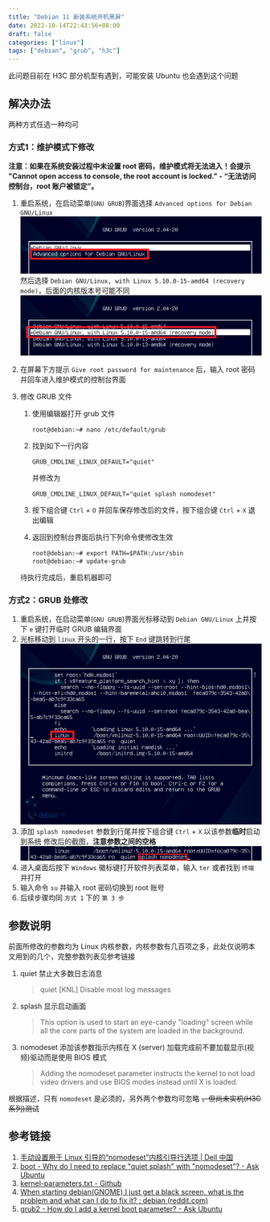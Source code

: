 ```yaml
---
title: "Debian 11 新装系统开机黑屏"
date: 2022-10-14T22:43:56+08:00
draft: false
categories: ["linux"]
tags: ["debian", "grub", "h3c"]
---
```


此问题目前在 H3C 部分机型有遇到，可能安装 Ubuntu 也会遇到这个问题

## 解决办法

两种方式任选一种均可

### 方式1：维护模式下修改

**注意：如果在系统安装过程中未设置 root 密码，维护模式将无法进入！会提示 "Cannot open access to console, the root account is locked." - “无法访问控制台，root 账户被锁定”。**

1. 重启系统，在启动菜单(`GNU GRUB`)界面选择 `Advanced options for Debian GNU/Linux`
![debian-11-grub-menu-main.png](images/debian-11-grub-menu-main.png)
 然后选择 `Debian GNU/Linux, with Linux 5.10.0-15-amd64 (recovery mode)`，后面的内核版本号可能不同
![debian-11-grub-menu-advanced-options.png](images/debian-11-grub-menu-advanced-options.png)
2. 在屏幕下方提示 `Give root password for maintenance` 后，输入 root 密码并回车进入维护模式的控制台界面
3. 修改 GRUB 文件
    1. 使用编辑器打开 grub 文件

        ```BashSession
        root@debian:~# nano /etc/default/grub
        ```

    2. 找到如下一行内容

        ```text
        GRUB_CMDLINE_LINUX_DEFAULT="quiet"
        ```

        并修改为

        ```text
        GRUB_CMDLINE_LINUX_DEFAULT="quiet splash nomodeset"
        ```

    3. 按下组合键 `Ctrl` + `O` 并回车保存修改后的文件，按下组合键 `Ctrl` + `X` 退出编辑

    4. 返回到控制台界面后执行下列命令使修改生效

        ```BashSession
        root@debian:~# export PATH=$PATH:/usr/sbin
        root@debian:~# update-grub
        ```

    待执行完成后，重启机器即可

### 方式2：GRUB 处修改

1. 重启系统，在启动菜单(`GNU GRUB`)界面光标移动到 `Debian GNU/Linux` 上并按下 `e` 键打开临时 GRUB 编辑界面
2. 光标移动到 `linux` 开头的一行，按下 `End` 键跳转到行尾
![debian-11-grub-editor.png](images/debian-11-grub-editor.png)
3. 添加 `splash nomodeset` 参数到行尾并按下组合键 `Ctrl` + `X` 以该参数**临时**启动到系统
修改后的截图，**注意参数之间的空格**
![debian-11-boot-parameters-after.png](images/debian-11-boot-parameters-after.png)
4. 进入桌面后按下 `Windows` 徽标键打开软件列表菜单，输入 `ter` 或者找到 `终端` 并打开
5. 输入命令 `su` 并输入 root 密码切换到 root 账号
6. 后续步骤均同 `方式 1` 下的 `第 3 步`

## 参数说明

前面所修改的参数均为 Linux 内核参数，内核参数有几百项之多，此处仅说明本文用到的几个，完整参数列表见参考链接

1. quiet
    禁止大多数日志消息

    > quiet [KNL] Disable most log messages

2. splash
    显示启动画面

    > This option is used to start an eye-candy "loading" screen while all the core parts of the system are loaded in the background.

3. nomodeset
    添加该参数指示内核在 X (server) 加载完成前不要加载显示(视频)驱动而是使用 BIOS 模式

    > Adding the nomodeset parameter instructs the kernel to not load video drivers and use BIOS modes instead until X is loaded.

根据描述，只有 `nomodeset` 是必须的，另外两个参数均可忽略 ~~，但尚未实机(H3C系列)测试~~

## 参考链接

1. [手动设置用于 Linux 引导的“nomodeset”内核引导行选项 | Dell 中国](https://www.dell.com/support/kbdoc/zh-cn/000123893/%E6%89%8B%E5%8A%A8-nomodeset-%E5%86%85%E6%A0%B8%E5%BC%95%E5%AF%BC-%E8%A1%8C%E9%80%89%E9%A1%B9-%E7%94%A8%E4%BA%8E-linux-%E5%BC%95%E5%AF%BC)
2. [boot - Why do I need to replace "quiet splash" with "nomodeset"? - Ask Ubuntu](https://askubuntu.com/questions/1024895/why-do-i-need-to-replace-quiet-splash-with-nomodeset)
3. [kernel-parameters.txt - Github](https://github.com/torvalds/linux/blob/master/Documentation/admin-guide/kernel-parameters.txt)
4. [When starting debian(GNOME) I just get a black screen, what is the problem and what can I do to fix it? : debian (reddit.com)](https://www.reddit.com/r/debian/comments/cl2ufd/when_starting_debiangnome_i_just_get_a_black/evsj2sr/)
5. [grub2 - How do I add a kernel boot parameter? - Ask Ubuntu](https://askubuntu.com/questions/19486/how-do-i-add-a-kernel-boot-parameter)
